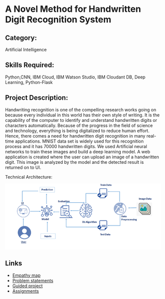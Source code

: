 # A Novel Method for Handwritten Digit Recognition System

## Category: 

Artificial Intelligence

## Skills Required: 

Python,CNN, IBM Cloud, IBM Watson Studio, IBM Cloudant DB, Deep Learning, Python-Flask

## Project Description:

Handwriting recognition is one of the compelling research works going on because every individual in this world has their own style of writing. It is the capability of the computer to identify and understand handwritten digits or characters automatically. Because of the progress in the field of science and technology, everything is being digitalized to reduce human effort. Hence, there comes a need for handwritten digit recognition in many real-time applications. MNIST data set is widely used for this recognition process and it has 70000 handwritten digits. We used Artificial neural networks to train these images and build a deep learning model. A web application is created where the user can upload an image of a handwritten digit. This image is analyzed by the model and the detected result is returned on to UI.

Technical Architecture:


![architecture - blueprint](https://github.com/IBM-EPBL/IBM-Project-31681-1660204101/blob/main/Project%20Design%20%26%20Planning/Ideation%20Phase/architecture.png)


## Links 

*  [Empathy map](https://github.com/IBM-EPBL/IBM-Project-31681-1660204101/tree/main/Project%20Design%20%26%20Planning/Ideation%20Phase/Empathy_Map)
*  [Problem statements](https://github.com/IBM-EPBL/IBM-Project-31681-1660204101/tree/main/Project%20Design%20%26%20Planning/Ideation%20Phase/problem%20statement)
*  [Guided project](https://github.com/IBM-EPBL/IBM-Project-31681-1660204101/tree/main/Guided%20project)
*  [Assignments](https://github.com/IBM-EPBL/IBM-Project-31681-1660204101/tree/main/Assignments)

